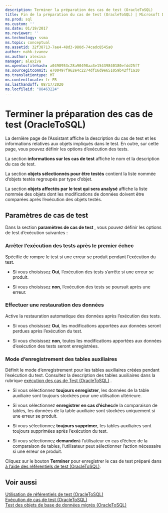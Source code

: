 ```yaml
---
description: Terminer la préparation des cas de test (OracleToSQL)
title: Fin de la préparation du cas de test (OracleToSQL) | Microsoft Docs
ms.prod: sql
ms.custom: ''
ms.date: 01/19/2017
ms.reviewer: ''
ms.technology: ssma
ms.topic: conceptual
ms.assetid: 32f38713-7ae4-48d3-980d-74cadc8545a0
author: nahk-ivanov
ms.author: alexiva
manager: alexiva
ms.openlocfilehash: a0498953c28a90498aa3e15439840180efdd25f7
ms.sourcegitcommit: e700497f962e4c2274df16d9e651059b42ff1a10
ms.translationtype: MT
ms.contentlocale: fr-FR
ms.lasthandoff: 08/17/2020
ms.locfileid: "88463224"
---
```

# <a name="finishing-test-case-preparation-oracletosql"></a>Terminer la préparation des cas de test (OracleToSQL)
La dernière page de l’Assistant affiche la description du cas de test et les informations relatives aux objets impliqués dans le test. En outre, sur cette page, vous pouvez définir les options d’exécution des tests.  
  
La section **informations sur les cas de test** affiche le nom et la description du cas de test.  
  
La section **objets sélectionnés pour être testés** contient la liste nommée d’objets testés regroupés par type d’objet.  
  
La section **objets affectés par le test qui sera analysé** affiche la liste nommée des objets dont les modifications de données doivent être comparées après l’exécution des objets testés.  
  
## <a name="test-case-settings"></a>Paramètres de cas de test  
Dans la section **paramètres de cas de test** , vous pouvez définir les options de test d’exécution suivantes :  
  
### <a name="stop-test-execution-after-first-failure"></a>Arrêter l’exécution des tests après le premier échec  
Spécifie de rompre le test si une erreur se produit pendant l’exécution du test.  
  
-   Si vous choisissez **Oui**, l’exécution des tests s’arrête si une erreur se produit.  
  
-   Si vous choisissez **non**, l’exécution des tests se poursuit après une erreur.  
  
### <a name="perform-data-rollback"></a>Effectuer une restauration des données  
Active la restauration automatique des données après l’exécution des tests.  
  
-   Si vous choisissez **Oui**, les modifications apportées aux données seront perdues après l’exécution du test.  
  
-   Si vous choisissez **non**, toutes les modifications apportées aux données d’exécution des tests seront enregistrées.  
  
### <a name="auxiliary-tables-saving-mode"></a>Mode d’enregistrement des tables auxiliaires  
Définit le mode d’enregistrement pour les tables auxiliaires créées pendant l’exécution du test. Consultez la description des tables auxiliaires dans la rubrique [exécution des cas de Test &#40;OracleToSQL&#41;](../../ssma/oracle/running-test-cases-oracletosql.md) .  
  
-   Si vous sélectionnez **toujours enregistrer**, les données de la table auxiliaire sont toujours stockées pour une utilisation ultérieure.  
  
-   Si vous sélectionnez **enregistrer en cas d’échec**de la comparaison de tables, les données de la table auxiliaire sont stockées uniquement si une erreur se produit.  
  
-   Si vous sélectionnez **toujours supprimer**, les tables auxiliaires sont toujours supprimées après l’exécution du test.  
  
-   Si vous sélectionnez **demander**à l’utilisateur en cas d’échec de la comparaison de tables, l’utilisateur peut sélectionner l’action nécessaire si une erreur se produit.  
  
Cliquez sur le bouton **Terminer** pour enregistrer le cas de test préparé dans [à l’aide des référentiels de test (OracleToSQL)](https://msdn.microsoft.com/f941cce4-d3e3-4aeb-a88a-4f101a97a9f4).  
  
## <a name="see-also"></a>Voir aussi  
[Utilisation de référentiels de test &#40;OracleToSQL&#41;](../../ssma/oracle/using-test-repositories-oracletosql.md)  
[Exécution de cas de test &#40;OracleToSQL&#41;](../../ssma/oracle/running-test-cases-oracletosql.md)  
[Test des objets de base de données migrés &#40;OracleToSQL&#41;](../../ssma/oracle/testing-migrated-database-objects-oracletosql.md)  
  
